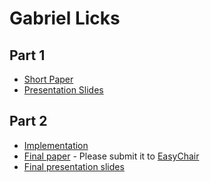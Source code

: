 # Gabriel Licks

## Part 1

- [Short Paper](ballester-proposal.pdf)
- [Presentation Slides](ballester-proposal-slides.pdf)

## Part 2

- [Implementation](<link to github>)
- [Final paper](ballester-paper.pdf) - Please submit it to [EasyChair](https://easychair.org/conferences/?conf=ap2018)
- [Final presentation slides](ballester-final-presentation-slides.pdf)
